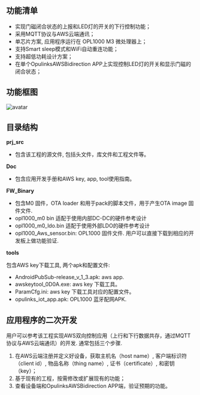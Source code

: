 ## 功能清单
- 实现门磁闭合状态的上报和LED灯的开关的下行控制功能；
- 采用MQTT协议与AWS云端通讯；
- 单芯片方案, 应用程序运行在 OPL1000 M3 微处理器上；
- 支持Smart sleep模式和WiFi自动重连功能； 
- 支持超低功耗设计方案； 
- 在单个OpulinksAWSBidirection APP上实现控制LED灯的开关和显示门磁的闭合状态；     

## 功能框图
![avatar](https://github.com/Opulinks-Tech/OPL1000A2-Sensor-Device-Reference-Code-Aws-Cloud-with-MQTT/blob/master/magnetic_door_contact_LED_device_frame.png)

## 目录结构

**prj_src** 

- 包含该工程的源文件, 包括头文件，库文件和工程文件等。

**Doc** 

- 包含应用开发手册和AWS key, app, tool使用指南。 

**FW_Binary** 

 - 包含M0 固件，OTA loader 和用于pack的脚本文件，用于产生OTA image 固件文件.
 - opl1000_m0 bin 适配于使用内部DC-DC的硬件参考设计
 - opl1000_m0_ldo.bin 适配于使用外部LDO的硬件参考设计
 - opl1000_Aws_sensor.bin: OPL1000 固件文件. 用户可以直接下载到相应的开发板上做功能验证. 

**tools** 

包含AWS key下载工具, 两个apk和配置文件:

- AndroidPubSub-release_v_1_3.apk: aws app.
-  awskeytool_0D0A.exe: aws key 下载工具。
- ParamCfg.ini: aws key 下载工具对应的配置文件。
- opulinks_iot_app.apk: OPL1000 蓝牙配网APK.

## 应用程序的二次开发

用户可以参考该工程实现AWS双向控制应用（上行和下行数据共存，通过MQTT协议与AWS云端通讯）的开发. 通常包括三个步骤.

1. 在AWS云端注册并定义好设备，获取主机名（host name）, 客户端标识符（client id）, 物品名称（thing name）, 证书（certificate）, 和密钥（key）； 
2. 基于现有的工程，按需修改或扩展现有的功能；
3. 查看设备端和OpulinksAWSBidirection APP端，验证预期的功能。 

